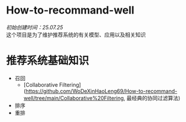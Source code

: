 # How-to-recommand-well
*初始创建时间：25.07.25*  
这个项目是为了维护推荐系统的有关模型、应用以及相关知识

# 推荐系统基础知识
- 召回
  - [Collaborative Filtering](https://github.com/WoDeXinHaoLeng69/How-to-recommand-well/tree/main/Collaborative%20Filtering, 最经典的协同过滤算法)
- 排序
- 重排
